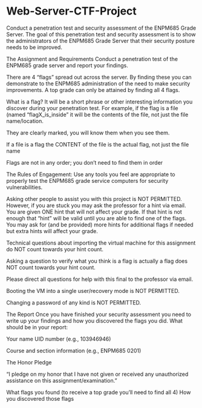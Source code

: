 # Web-Server-CTF-Project

Conduct a penetration test and security assessment of the ENPM685 Grade Server. The goal of this penetration test and security assessment is to show the administrators of the ENPM685 Grade Server that their security posture needs to be improved. 

The Assignment and Requirements
Conduct a penetration test of the ENPM685 grade server and report your findings.

There are 4 “flags” spread out across the server. By finding these you can demonstrate to the ENPM685 administration of the need to make security improvements. A top grade can only be attained by finding all 4 flags.

What is a flag? It will be a short phrase or other interesting information you discover during your penetration test. For example, if the flag is a file (named “flagX_is_inside” it will be the contents of the file, not just the file name/location. 

They are clearly marked, you will know them when you see them.

If a file is a flag the CONTENT of the file is the actual flag, not just the file name

Flags are not in any order; you don’t need to find them in order

The Rules of Engagement:
Use any tools you feel are appropriate to properly test the ENPM685 grade service computers for security vulnerabilities.

Asking other people to assist you with this project is NOT PERMITTED. However, if you are stuck you may ask the professor for a hint via email. You are given ONE hint that will not affect your grade. If that hint is not enough that “hint” will be valid until you are able to find one of the flags. 
You may ask for (and be provided) more hints for additional flags if needed but extra hints will affect your grade.

Technical questions about importing the virtual machine for this assignment do NOT count towards your hint count.

Asking a question to verify what you think is a flag is actually a flag does NOT count towards your hint count.

Please direct all questions for help with this final to the professor via email. 

Booting the VM into a single user/recovery mode is NOT PERMITTED.

Changing a password of any kind is NOT PERMITTED.

The Report
Once you have finished your security assessment you need to write up your findings and how you discovered the flags you did. What should be in your report:

 
Your name
UID number (e.g., 103946946)

Course and section information (e.g., ENPM685 0201)

The Honor Pledge

“I pledge on my honor that I have not given or received any unauthorized assistance on this assignment/examination.”

What flags you found (to receive a top grade you’ll need to find all 4)
How you discovered those flags
